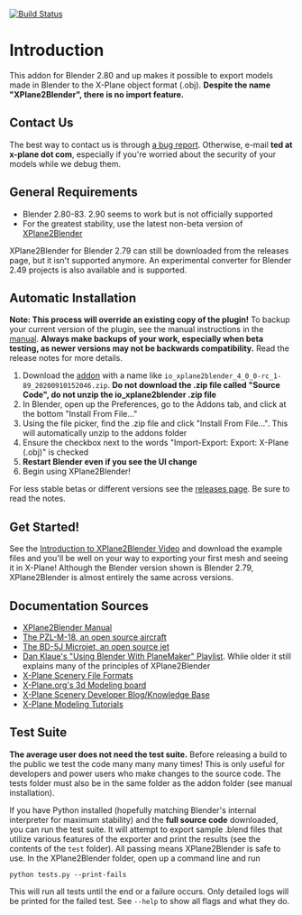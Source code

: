 [![Build Status](https://travis-ci.org/X-Plane/XPlane2Blender.svg?branch=master)](https://travis-ci.org/X-Plane/XPlane2Blender)

# Introduction
This addon for Blender 2.80 and up makes it possible to export models made in Blender to the X-Plane object format (.obj). **Despite the name "XPlane2Blender", there is no import feature.**

## Contact Us
The best way to contact us is through [a bug report](https://github.com/X-Plane/XPlane2Blender/issues). Otherwise, e-mail **ted at x-plane dot com**, especially if you're worried about the security of your models while we debug them.

## General Requirements
- Blender 2.80-83. 2.90 seems to work but is not officially supported
- For the greatest stability, use the latest non-beta version of [XPlane2Blender](https://github.com/X-Plane/XPlane2Blender/releases/latest)

XPlane2Blender for Blender 2.79 can still be downloaded from the releases page, but it isn't supported anymore. An experimental converter for Blender 2.49 projects is also available and is supported.

## Automatic Installation
**Note: This process will override an existing copy of the plugin!** To backup your current version of the plugin, see the manual instructions in the [manual](https://xp2b-docs.gitbook.io/xplane2blender-docs/index-3/34_installation). **Always make backups of your work, especially when beta testing, as newer versions may not be backwards compatibility.** Read the release notes for more details.

1. Download the [addon](https://github.com/X-Plane/XPlane2Blender/releases/latest) with a name like ``io_xplane2blender_4_0_0-rc_1-89_20200910152046.zip``. **Do not download the .zip file called "Source Code", do not unzip the io_xplane2blender .zip file**
2. In Blender, open up the Preferences, go to the Addons tab, and click at the bottom "Install From File..."
3. Using the file picker, find the .zip file and click "Install From File...". This will automatically unzip to the addons folder
4. Ensure the checkbox next to the words "Import-Export: Export: X-Plane (.obj)" is checked
5. **Restart Blender even if you see the UI change**
6. Begin using XPlane2Blender!

For less stable betas or different versions see the [releases page](https://github.com/X-Plane/XPlane2Blender/releases). Be sure to read the notes.

## Get Started!
See the [Introduction to XPlane2Blender Video](https://developer.x-plane.com/tools/blender/) and download the example files and you'll be well on your way to exporting your first mesh and seeing it in X-Plane! Although the Blender version shown is Blender 2.79, XPlane2Blender is almost entirely the same across versions.

## Documentation Sources
- [XPlane2Blender Manual](https://xp2b-docs.gitbook.io/xplane2blender-docs)
- [The PZL-M-18, an open source aircraft](https://github.com/todirbg/PZL-M-18)
- [The BD-5J Microjet, an open source jet](https://forums.x-plane.org/index.php?/files/file/27269-bd-5j-microjet)
- [Dan Klaue's "Using Blender With PlaneMaker" Playlist](https://www.youtube.com/playlist?list=PLDB0F4B925CF9169C). While older it still explains many of the principles of XPlane2Blender
- [X-Plane Scenery File Formats](http://developer.x-plane.com/docs/specs/)
- [X-Plane.org's 3d Modeling board](https://forums.x-plane.org/index.php?/forums/forum/45-3d-modeling/)
- [X-Plane Scenery Developer Blog/Knowledge Base](http://developer.x-plane.com/)
- [X-Plane Modeling Tutorials](http://developer.x-plane.com/docs/modeling/)

## Test Suite
**The average user does not need the test suite.** Before releasing a build to the public we test the code many many many times! This is only useful for developers and power users who make changes to the source code. The tests folder must also be in the same folder as the addon folder (see manual installation).

If you have Python installed (hopefully matching Blender's internal interpreter for maximum stability) and the **full source code** downloaded, you can run the test suite. It will attempt to export sample .blend files that utilize various features of the exporter and print the results (see the contents of the ``test`` folder). All passing means XPlane2Blender is safe to use. In the XPlane2Blender folder, open up a command line and run

``python tests.py --print-fails``

This will run all tests until the end or a failure occurs. Only detailed logs will be printed for the failed test. See ``--help`` to show all flags and what they do.
